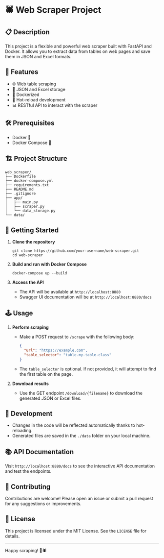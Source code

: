# 🕷️ Web Scraper Project

## 📋 Description
This project is a flexible and powerful web scraper built with FastAPI and Docker. It allows you to extract data from tables on web pages and save them in JSON and Excel formats.

## 🚀 Features
- 🌐 Web table scraping
- 💾 JSON and Excel storage
- 🐳 Dockerized
- 🔄 Hot-reload development
- 📊 RESTful API to interact with the scraper

## 🛠️ Prerequisites
- Docker 🐳
- Docker Compose 🐙

## 🏗️ Project Structure
```
web_scraper/
├── Dockerfile
├── docker-compose.yml
├── requirements.txt
├── README.md
├── .gitignore
├── app/
│   ├── main.py
│   ├── scraper.py
│   └── data_storage.py
└── data/
```

## 🚀 Getting Started

1. **Clone the repository**
   ```
   git clone https://github.com/your-username/web-scraper.git
   cd web-scraper
   ```

2. **Build and run with Docker Compose**
   ```
   docker-compose up --build
   ```

3. **Access the API**
   - The API will be available at `http://localhost:8880`
   - Swagger UI documentation will be at `http://localhost:8880/docs`

## 🕹️ Usage

1. **Perform scraping**
   - Make a POST request to `/scrape` with the following body:
     ```json
     {
       "url": "https://example.com",
       "table_selector": "table.my-table-class"
     }
     ```
   - The `table_selector` is optional. If not provided, it will attempt to find the first table on the page.

2. **Download results**
   - Use the GET endpoint `/download/{filename}` to download the generated JSON or Excel files.

## 🧪 Development

- Changes in the code will be reflected automatically thanks to hot-reloading.
- Generated files are saved in the `./data` folder on your local machine.

## 📚 API Documentation
Visit `http://localhost:8880/docs` to see the interactive API documentation and test the endpoints.

## 🤝 Contributing
Contributions are welcome! Please open an issue or submit a pull request for any suggestions or improvements.

## 📜 License
This project is licensed under the MIT License. See the `LICENSE` file for details.

---

Happy scraping! 🎉🕷️